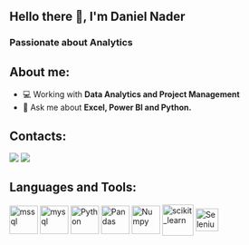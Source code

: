## Hello there 👋, I'm Daniel Nader
### Passionate about Analytics

## About me:
- 💻 Working with **Data Analytics and Project Management**
- 💬 Ask me about **Excel, Power BI and Python.**

## Contacts:
 <a href = "mailto:daniellopesnader@gmail.com"><img src="https://img.shields.io/badge/-Gmail-%23333?style=for-the-badge&logo=gmail&logoColor=white" target="_blank"></a>
  <a href="https://www.linkedin.com/in/daniel-azevedo-429123199/" target="_blank"><img src="https://img.shields.io/badge/-LinkedIn-%230077B5?style=for-the-badge&logo=linkedin&logoColor=white" target="_blank"></a> 

## Languages and Tools:
<img align="center" alt="mssql" height="50" width="50" src="https://cdn.jsdelivr.net/gh/devicons/devicon/icons/microsoftsqlserver/microsoftsqlserver-plain-wordmark.svg">  <img align="center" alt="mysql" height="50" width="50" src="https://cdn.jsdelivr.net/gh/devicons/devicon/icons/mysql/mysql-original-wordmark.svg">  <img align="center" alt="Python" height="50" width="50" src="https://cdn.jsdelivr.net/gh/devicons/devicon/icons/python/python-original-wordmark.svg">  <img align="center" alt="Pandas" height="50" width="50" src="https://cdn.jsdelivr.net/gh/devicons/devicon/icons/pandas/pandas-original-wordmark.svg">  <img align="center" alt="Numpy" height="50" width="50" src="https://cdn.jsdelivr.net/gh/devicons/devicon/icons/numpy/numpy-original-wordmark.svg">  <img align="center" alt="scikit_learn" height="55" width="55" src="https://upload.wikimedia.org/wikipedia/commons/0/05/Scikit_learn_logo_small.svg">  <img align="center" alt="Selenium" height="40" width="40" src="https://cdn.jsdelivr.net/gh/devicons/devicon/icons/selenium/selenium-original.svg">

<!--
**danielnader/danielnader** is a ✨ _special_ ✨ repository because its `README.md` (this file) appears on your GitHub profile.

Here are some ideas to get you started:

- 🔭 I’m currently working on ...
- 🌱 I’m currently learning ...
- 👯 I’m looking to collaborate on ...
- 🤔 I’m looking for help with ...
- 💬 Ask me about ...
- 📫 How to reach me: ...
- 😄 Pronouns: ...
- ⚡ Fun fact: ...
-->

